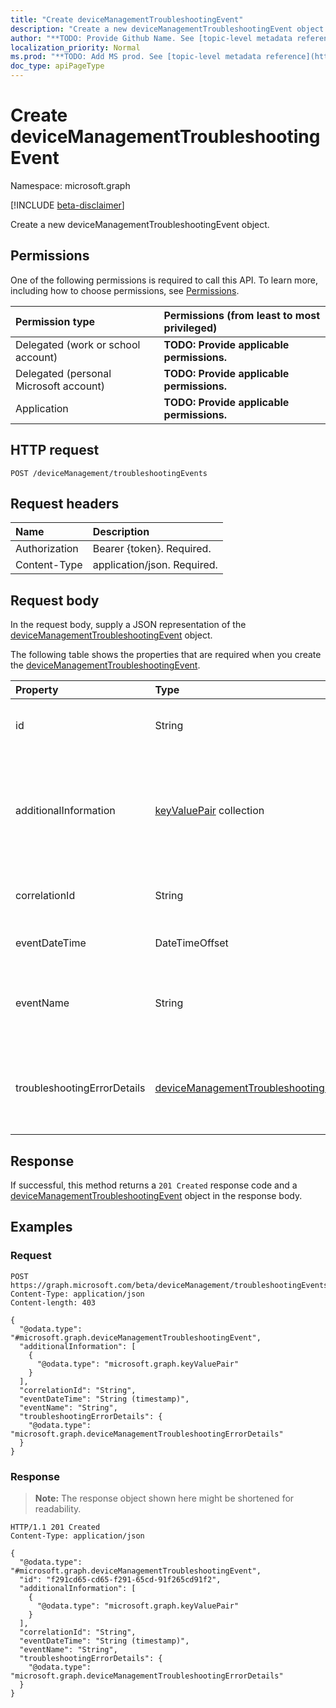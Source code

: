 ```yaml
---
title: "Create deviceManagementTroubleshootingEvent"
description: "Create a new deviceManagementTroubleshootingEvent object."
author: "**TODO: Provide Github Name. See [topic-level metadata reference](https://msgo.azurewebsites.net/add/document/guidelines/metadata.html#topic-level-metadata)**"
localization_priority: Normal
ms.prod: "**TODO: Add MS prod. See [topic-level metadata reference](https://msgo.azurewebsites.net/add/document/guidelines/metadata.html#topic-level-metadata)**"
doc_type: apiPageType
---
```


# Create deviceManagementTroubleshootingEvent
Namespace: microsoft.graph

[!INCLUDE [beta-disclaimer](../../includes/beta-disclaimer.md)]

Create a new deviceManagementTroubleshootingEvent object.

## Permissions
One of the following permissions is required to call this API. To learn more, including how to choose permissions, see [Permissions](/graph/permissions-reference).

|Permission type|Permissions (from least to most privileged)|
|:---|:---|
|Delegated (work or school account)|**TODO: Provide applicable permissions.**|
|Delegated (personal Microsoft account)|**TODO: Provide applicable permissions.**|
|Application|**TODO: Provide applicable permissions.**|

## HTTP request

<!-- {
  "blockType": "ignored"
}
-->
``` http
POST /deviceManagement/troubleshootingEvents
```

## Request headers
|Name|Description|
|:---|:---|
|Authorization|Bearer {token}. Required.|
|Content-Type|application/json. Required.|

## Request body
In the request body, supply a JSON representation of the [deviceManagementTroubleshootingEvent](../resources/devicemanagementtroubleshootingevent.md) object.

The following table shows the properties that are required when you create the [deviceManagementTroubleshootingEvent](../resources/devicemanagementtroubleshootingevent.md).

|Property|Type|Description|
|:---|:---|:---|
|id|String|**TODO: Add Description** Inherited from [entity](../resources/entity.md)|
|additionalInformation|[keyValuePair](../resources/keyvaluepair.md) collection|A set of string key and string value pairs which provides additional information on the Troubleshooting event|
|correlationId|String|Id used for tracing the failure in the service.|
|eventDateTime|DateTimeOffset|Time when the event occurred .|
|eventName|String|Event Name corresponding to the Troubleshooting Event. It is an Optional field|
|troubleshootingErrorDetails|[deviceManagementTroubleshootingErrorDetails](../resources/devicemanagementtroubleshootingerrordetails.md)|Object containing detailed information about the error and its remediation.|



## Response

If successful, this method returns a `201 Created` response code and a [deviceManagementTroubleshootingEvent](../resources/devicemanagementtroubleshootingevent.md) object in the response body.

## Examples

### Request
<!-- {
  "blockType": "request",
  "name": "create_devicemanagementtroubleshootingevent_from_"
}
-->
``` http
POST https://graph.microsoft.com/beta/deviceManagement/troubleshootingEvents
Content-Type: application/json
Content-length: 403

{
  "@odata.type": "#microsoft.graph.deviceManagementTroubleshootingEvent",
  "additionalInformation": [
    {
      "@odata.type": "microsoft.graph.keyValuePair"
    }
  ],
  "correlationId": "String",
  "eventDateTime": "String (timestamp)",
  "eventName": "String",
  "troubleshootingErrorDetails": {
    "@odata.type": "microsoft.graph.deviceManagementTroubleshootingErrorDetails"
  }
}
```


### Response
>**Note:** The response object shown here might be shortened for readability.
<!-- {
  "blockType": "response",
  "truncated": true,
  "@odata.type": "microsoft.graph.deviceManagementTroubleshootingEvent"
}
-->
``` http
HTTP/1.1 201 Created
Content-Type: application/json

{
  "@odata.type": "#microsoft.graph.deviceManagementTroubleshootingEvent",
  "id": "f291cd65-cd65-f291-65cd-91f265cd91f2",
  "additionalInformation": [
    {
      "@odata.type": "microsoft.graph.keyValuePair"
    }
  ],
  "correlationId": "String",
  "eventDateTime": "String (timestamp)",
  "eventName": "String",
  "troubleshootingErrorDetails": {
    "@odata.type": "microsoft.graph.deviceManagementTroubleshootingErrorDetails"
  }
}
```


